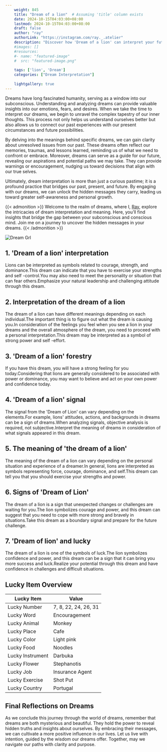 ```yaml
---
    weight: 845
    title: "Dream of a lion"  # Assuming 'title' column exists
    date: 2024-10-15T04:03:00+08:00
    lastmod: 2024-10-15T04:03:00+08:00
    draft: false
    author: "ray"
    authorLink: "https://instagram.com/ray._.atelier"
    description: "Discover how 'Dream of a lion' can interpret your future and uncover its significant meanings in your life."
    #images: []
    #resources:
    #- name: "featured-image"
    #  src: "featured-image.png"
    
    tags: ['lion', 'Dream']
    categories: ["Dream Interpretation"]
    
    lightgallery: true
---
```

    
Dreams have long fascinated humanity, serving as a window into our subconscious. Understanding and analyzing dreams can provide valuable insights into our emotions, fears, and desires. When we take the time to interpret our dreams, we begin to unravel the complex tapestry of our inner thoughts. This process not only helps us understand ourselves better but also allows us to connect our past experiences with our present circumstances and future possibilities.

By delving into the meanings behind specific dreams, we can gain clarity about unresolved issues from our past. These dreams often reflect our memories, traumas, and lessons learned, reminding us of what we need to confront or embrace. Moreover, dreams can serve as a guide for our future, revealing our aspirations and potential paths we may take. They can provide warnings or encouragement, nudging us toward decisions that align with our true selves.

Ultimately, dream interpretation is more than just a curious pastime; it is a profound practice that bridges our past, present, and future. By engaging with our dreams, we can unlock the hidden messages they carry, leading us toward greater self-awareness and personal growth.

{{< admonition >}}
Welcome to the realm of dreams, where I, [Ray](https://instagram.com/ray._.atelier), explore the intricacies of dream interpretation and meaning. Here, you’ll find insights that bridge the gap between your subconscious and conscious mind. Join me on a journey to uncover the hidden messages in your dreams.
{{< /admonition >}}

![Dream Grl](https://cdn.pixabay.com/photo/2017/11/02/03/35/gothic-2910057_1280.jpg "Dream Grl")

## 1. 'Dream of a lion' interpretation
Lions can be interpreted as symbols related to courage, strength, and dominance.This dream can indicate that you have to exercise your strengths and self -control.You may also need to meet the personality or situation that can fear others.Emphasize your natural leadership and challenging attitude through this dream.

## 2. Interpretation of the dream of a lion
The dream of a lion can have different meanings depending on each individual.The important thing is to figure out what the dream is causing you.In consideration of the feelings you feel when you see a lion in your dreams and the overall atmosphere of the dream, you need to proceed with a personal interpretation.This dream may be interpreted as a symbol of strong power and self -effort.

## 3. 'Dream of a lion' forestry
If you have this dream, you will have a strong feeling for you today.Considering that lions are generally considered to be associated with power or dominance, you may want to believe and act on your own power and confidence today.

## 4. 'Dream of a lion' signal
The signal from the 'Dream of Lion' can vary depending on the elements.For example, lions' attitudes, actions, and backgrounds in dreams can be a sign of dreams.When analyzing signals, objective analysis is required, not subjective.Interpret the meaning of dreams in consideration of what signals appeared in this dream.

## 5. The meaning of 'the dream of a lion'
The meaning of the dream of a lion can vary depending on the personal situation and experience of a dreamer.In general, lions are interpreted as symbols representing force, courage, dominance, and self.This dream can tell you that you should exercise your strengths and power.

## 6. Signs of 'Dream of Lion'
The dream of a lion is a sign that unexpected changes or challenges are waiting for you.The lion symbolizes courage and power, and this dream can suggest that you need to cope with more strong and bravely in situations.Take this dream as a boundary signal and prepare for the future challenge.

## 7. 'Dream of lion' and lucky
The dream of a lion is one of the symbols of luck.The lion symbolizes confidence and power, and this dream can be a sign that it can bring you more success and luck.Realize your potential through this dream and have confidence in challenges and difficult situations.

## Lucky Item Overview
| Lucky Item          | Value              |
|---------------|--------------------|
| Lucky Number        | 7, 8, 22, 24, 26, 31  |
| Lucky Word          | Encouragement |
| Lucky Animal        | Monkey |
| Lucky Place         | Cafe     |
| Lucky Color         | Light pink     |
| Lucky Food          | Noodles      |
| Lucky Instrument    | Darbuka |
| Lucky Flower        | Stephanotis    |
| Lucky Job           | Insurance Agent       |
| Lucky Exercise      | Shot Put  |
| Lucky Country       | Portugal    |


##  Final Reflections on Dreams

As we conclude this journey through the world of dreams, remember that dreams are both mysterious and beautiful. They hold the power to reveal hidden truths and insights about ourselves. By embracing their messages, we can cultivate a more positive influence in our lives. Let us live with intention, guided by the wisdom our dreams offer. Together, may we navigate our paths with clarity and purpose.
